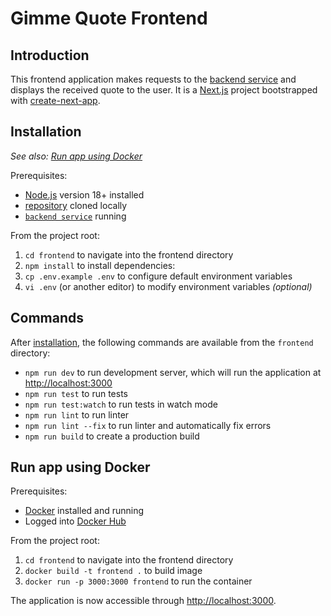 # Gimme Quote Frontend

## Introduction

This frontend application makes requests to the [backend service](../backend) and displays the received quote to the user. It is a [Next.js](https://nextjs.org/) project bootstrapped with [create-next-app](https://github.com/vercel/next.js/tree/canary/packages/create-next-app).

## Installation

*See also: [Run app using Docker](#run-app-using-docker)*

Prerequisites:
- [Node.js](https://nodejs.org/) version 18+ installed
- [repository](..) cloned locally
- [`backend service`](../backend) running

From the project root:
1. `cd frontend` to navigate into the frontend directory
2. `npm install` to install dependencies:
3. `cp .env.example .env` to configure default environment variables
4. `vi .env` (or another editor) to modify environment variables *(optional)*

## Commands

After [installation](#installation), the following commands are available from the `frontend` directory:

- `npm run dev` to run development server, which will run the application at [http://localhost:3000](http://localhost:3000)
- `npm run test` to run tests
- `npm run test:watch` to run tests in watch mode
- `npm run lint` to run linter
- `npm run lint --fix` to run linter and automatically fix errors
- `npm run build` to create a production build

## Run app using Docker

Prerequisites:
- [Docker](https://www.docker.com/) installed and running
- Logged into [Docker Hub](https://hub.docker.com/)

From the project root:
1. `cd frontend` to navigate into the frontend directory
2. `docker build -t frontend .` to build image
3. `docker run -p 3000:3000 frontend` to run the container

The application is now accessible through [http://localhost:3000](http://localhost:3000).
